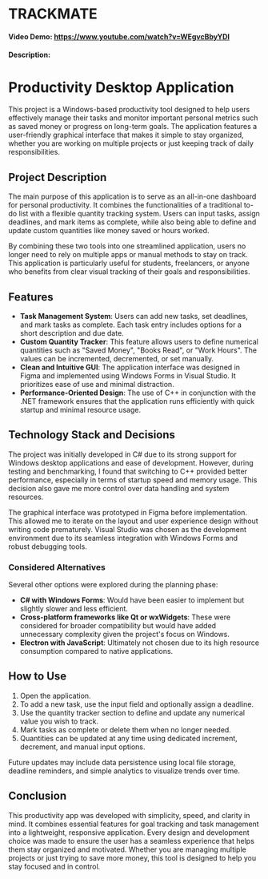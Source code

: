 # TRACKMATE
#### Video Demo:  https://www.youtube.com/watch?v=WEgvcBbyYDI
#### Description:

# Productivity Desktop Application

This project is a Windows-based productivity tool designed to help users effectively manage their tasks and monitor important personal metrics such as saved money or progress on long-term goals. The application features a user-friendly graphical interface that makes it simple to stay organized, whether you are working on multiple projects or just keeping track of daily responsibilities.

## Project Description

The main purpose of this application is to serve as an all-in-one dashboard for personal productivity. It combines the functionalities of a traditional to-do list with a flexible quantity tracking system. Users can input tasks, assign deadlines, and mark items as complete, while also being able to define and update custom quantities like money saved or hours worked.

By combining these two tools into one streamlined application, users no longer need to rely on multiple apps or manual methods to stay on track. This application is particularly useful for students, freelancers, or anyone who benefits from clear visual tracking of their goals and responsibilities.

## Features

- **Task Management System**: Users can add new tasks, set deadlines, and mark tasks as complete. Each task entry includes options for a short description and due date.
- **Custom Quantity Tracker**: This feature allows users to define numerical quantities such as "Saved Money", "Books Read", or "Work Hours". The values can be incremented, decremented, or set manually.
- **Clean and Intuitive GUI**: The application interface was designed in Figma and implemented using Windows Forms in Visual Studio. It prioritizes ease of use and minimal distraction.
- **Performance-Oriented Design**: The use of C++ in conjunction with the .NET framework ensures that the application runs efficiently with quick startup and minimal resource usage.

## Technology Stack and Decisions

The project was initially developed in C# due to its strong support for Windows desktop applications and ease of development. However, during testing and benchmarking, I found that switching to C++ provided better performance, especially in terms of startup speed and memory usage. This decision also gave me more control over data handling and system resources.

The graphical interface was prototyped in Figma before implementation. This allowed me to iterate on the layout and user experience design without writing code prematurely. Visual Studio was chosen as the development environment due to its seamless integration with Windows Forms and robust debugging tools.

### Considered Alternatives

Several other options were explored during the planning phase:

- **C# with Windows Forms**: Would have been easier to implement but slightly slower and less efficient.
- **Cross-platform frameworks like Qt or wxWidgets**: These were considered for broader compatibility but would have added unnecessary complexity given the project's focus on Windows.
- **Electron with JavaScript**: Ultimately not chosen due to its high resource consumption compared to native applications.

## How to Use

1. Open the application.
2. To add a new task, use the input field and optionally assign a deadline.
3. Use the quantity tracker section to define and update any numerical value you wish to track.
4. Mark tasks as complete or delete them when no longer needed.
5. Quantities can be updated at any time using dedicated increment, decrement, and manual input options.

Future updates may include data persistence using local file storage, deadline reminders, and simple analytics to visualize trends over time.

## Conclusion

This productivity app was developed with simplicity, speed, and clarity in mind. It combines essential features for goal tracking and task management into a lightweight, responsive application. Every design and development choice was made to ensure the user has a seamless experience that helps them stay organized and motivated. Whether you are managing multiple projects or just trying to save more money, this tool is designed to help you stay focused and in control.

